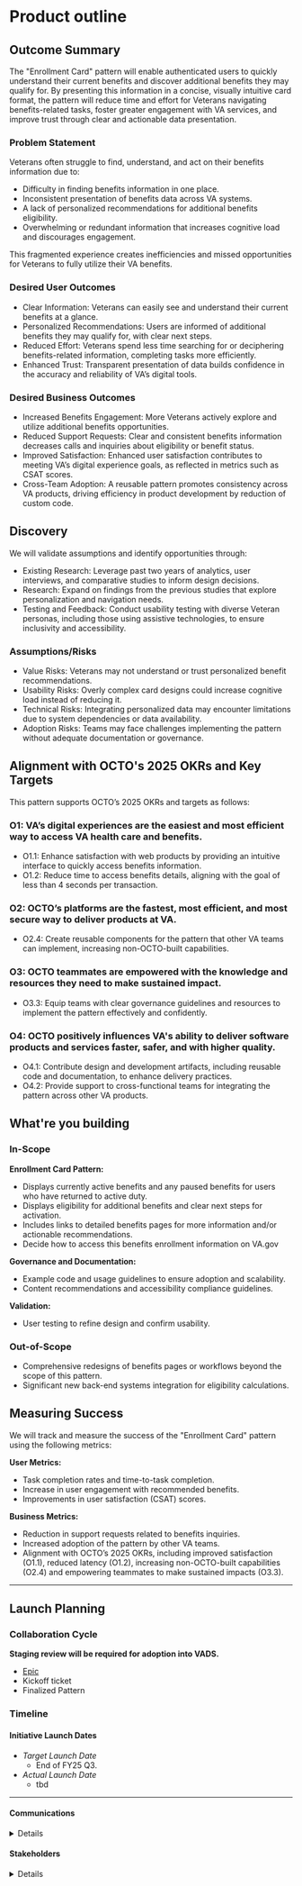 # Product outline

## Outcome Summary
The "Enrollment Card" pattern will enable authenticated users to quickly understand their current benefits and discover additional benefits they may qualify for. By presenting this information in a concise, visually intuitive card format, the pattern will reduce time and effort for Veterans navigating benefits-related tasks, foster greater engagement with VA services, and improve trust through clear and actionable data presentation.

### Problem Statement
Veterans often struggle to find, understand, and act on their benefits information due to:
- Difficulty in finding benefits information in one place.
- Inconsistent presentation of benefits data across VA systems.
- A lack of personalized recommendations for additional benefits eligibility.
- Overwhelming or redundant information that increases cognitive load and discourages engagement.

This fragmented experience creates inefficiencies and missed opportunities for Veterans to fully utilize their VA benefits.

### Desired User Outcomes
- Clear Information: Veterans can easily see and understand their current benefits at a glance.
- Personalized Recommendations: Users are informed of additional benefits they may qualify for, with clear next steps.
- Reduced Effort: Veterans spend less time searching for or deciphering benefits-related information, completing tasks more efficiently.
- Enhanced Trust: Transparent presentation of data builds confidence in the accuracy and reliability of VA’s digital tools.

### Desired Business Outcomes
- Increased Benefits Engagement: More Veterans actively explore and utilize additional benefits opportunities.
- Reduced Support Requests: Clear and consistent benefits information decreases calls and inquiries about eligibility or benefit status.
- Improved Satisfaction: Enhanced user satisfaction contributes to meeting VA’s digital experience goals, as reflected in metrics such as CSAT scores.
- Cross-Team Adoption: A reusable pattern promotes consistency across VA products, driving efficiency in product development by reduction of custom code.

## Discovery
We will validate assumptions and identify opportunities through:
- Existing Research: Leverage past two years of analytics, user interviews, and comparative studies to inform design decisions.
- Research: Expand on findings from the previous studies that explore personalization and navigation needs.
- Testing and Feedback: Conduct usability testing with diverse Veteran personas, including those using assistive technologies, to ensure inclusivity and accessibility.

### Assumptions/Risks
- Value Risks: Veterans may not understand or trust personalized benefit recommendations.
- Usability Risks: Overly complex card designs could increase cognitive load instead of reducing it.
- Technical Risks: Integrating personalized data may encounter limitations due to system dependencies or data availability.
- Adoption Risks: Teams may face challenges implementing the pattern without adequate documentation or governance.

## Alignment with OCTO's 2025 OKRs and Key Targets
This pattern supports OCTO’s 2025 OKRs and targets as follows:
### O1: VA’s digital experiences are the easiest and most efficient way to access VA health care and benefits.
- O1.1: Enhance satisfaction with web products by providing an intuitive interface to quickly access benefits information.
- O1.2: Reduce time to access benefits details, aligning with the goal of less than 4 seconds per transaction.

### O2: OCTO’s platforms are the fastest, most efficient, and most secure way to deliver products at VA.
- O2.4: Create reusable components for the pattern that other VA teams can implement, increasing non-OCTO-built capabilities.

### O3: OCTO teammates are empowered with the knowledge and resources they need to make sustained impact.
- O3.3: Equip teams with clear governance guidelines and resources to implement the pattern effectively and confidently.

### O4: OCTO positively influences VA's ability to deliver software products and services faster, safer, and with higher quality.
-  O4.1: Contribute design and development artifacts, including reusable code and documentation, to enhance delivery practices.
- O4.2: Provide support to cross-functional teams for integrating the pattern across other VA products.

 
## What're you building
### In-Scope
**Enrollment Card Pattern:**
- Displays currently active benefits and any paused benefits for users who have returned to active duty.
- Displays eligibility for additional benefits and clear next steps for activation.
- Includes links to detailed benefits pages for more information and/or actionable recommendations.
- Decide how to access this benefits enrollment information on VA.gov

**Governance and Documentation:**
- Example code and usage guidelines to ensure adoption and scalability.
- Content recommendations and accessibility compliance guidelines.

**Validation:**
- User testing to refine design and confirm usability.

### Out-of-Scope
- Comprehensive redesigns of benefits pages or workflows beyond the scope of this pattern.
- Significant new back-end systems integration for eligibility calculations.


## Measuring Success
We will track and measure the success of the "Enrollment Card" pattern using the following metrics:

**User Metrics:**
- Task completion rates and time-to-task completion.
- Increase in user engagement with recommended benefits.
- Improvements in user satisfaction (CSAT) scores.

**Business Metrics:**
- Reduction in support requests related to benefits inquiries.
- Increased adoption of the pattern by other VA teams.
- Alignment with OCTO’s 2025 OKRs, including improved satisfaction (O1.1), reduced latency (O1.2), increasing non-OCTO-built capabilities (O2.4) and empowering teammates to make sustained impacts (O3.3).


--- 

## Launch Planning
### Collaboration Cycle
**Staging review will be required for adoption into VADS.**
- [Epic](https://github.com/department-of-veterans-affairs/tmf-auth-exp-design-patterns/issues/258)
- Kickoff ticket
- Finalized Pattern


### Timeline 

#### Initiative Launch Dates
- *Target Launch Date*
  - End of FY25 Q3.
- *Actual Launch Date* 
  - tbd

---

#### Communications
<details>

- Team Name: Authenticated Experience Design Patterns
- GitHub Label(s): 
- Slack channel: tmf-auth-exp-design-patterns
- Product POCs: Becky Phung (VA Product Owner), Lynn Stahl (Agile6 Product Manager)

</details>


#### Stakeholders
<details>
  
- Office/Department: OCTO/VA Design System, USDS/USWDS
- Contact(s): Matt Dingee (VADS), Kevin Hoffman (VADS), Ryan Thurwell (OCTO), Dave Conlon (OCTO)
 
</details>

